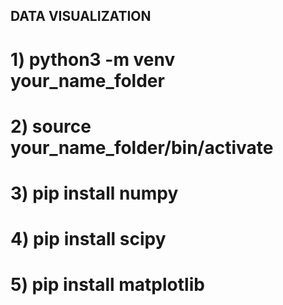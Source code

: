 ## DATA VISUALIZATION
# 1) python3 -m venv your_name_folder
# 2) source your_name_folder/bin/activate
# 3) pip install numpy
# 4) pip install scipy
# 5) pip install matplotlib
